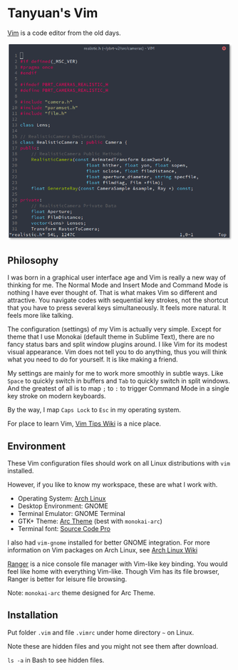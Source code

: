 # Tanyuan's Vim

[Vim](http://www.vim.org/) is a code editor from the old days.

![Vim Screenshot](screenshot.png)

## Philosophy

I was born in a graphical user interface age and Vim is really a new way of thinking for me. The Normal Mode and Insert Mode and Command Mode is nothing I have ever thought of. That is what makes Vim so different and attractive. You navigate codes with sequential key strokes, not the shortcut that you have to press several keys simultaneously. It feels more natural. It feels more like talking.

The configuration (settings) of my Vim is actually very simple. Except for theme that I use Monokai (default theme in Sublime Text), there are no fancy status bars and split window plugins around. I like Vim for its modest visual appearance. Vim does not tell you to do anything, thus you will think what you need to do for yourself. It is like making a friend.

My settings are mainly for me to work more smoothly in subtle ways. Like `Space` to quickly switch in buffers and `Tab` to quickly switch in split windows. And the greatest of all is to map `;` to `:` to trigger Command Mode in a single key stroke on modern keyboards.

By the way, I map `Caps Lock` to `Esc` in my operating system.

For place to learn Vim, [Vim Tips Wiki](http://vim.wikia.com/wiki/Vim_Tips_Wiki) is a nice place.

## Environment

These Vim configuration files should work on all Linux distributions with `vim` installed.

However, if you like to know my workspace, these are what I work with.

- Operating System: [Arch Linux](https://www.archlinux.org/)
- Desktop Environment: GNOME
- Terminal Emulator: GNOME Terminal
- GTK+ Theme: [Arc Theme](https://github.com/horst3180/Arc-theme) (best with `monokai-arc`)
- Terminal font: [Source Code Pro](https://github.com/adobe-fonts/source-code-pro)

I also had `vim-gnome` installed for better GNOME integration. For more information on Vim packages on Arch Linux, see [Arch Linux Wiki](https://wiki.archlinux.org/index.php/Vim)

[Ranger](http://ranger.nongnu.org/) is a nice console file manager with Vim-like key binding. You would feel like home with everything Vim-like. Though Vim has its file browser, Ranger is better for leisure file browsing.

Note: `monokai-arc` theme designed for Arc Theme.

## Installation

Put folder `.vim` and file `.vimrc` under home directory `~` on Linux.

Note these are hidden files and you might not see them after download.

`ls -a` in Bash to see hidden files.

